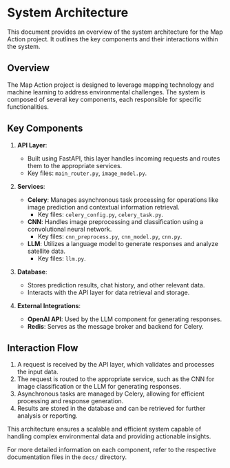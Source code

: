 # System Architecture

This document provides an overview of the system architecture for the Map Action project. It outlines the key components and their interactions within the system.

## Overview

The Map Action project is designed to leverage mapping technology and machine learning to address environmental challenges. The system is composed of several key components, each responsible for specific functionalities.

## Key Components

1. **API Layer**:

    - Built using FastAPI, this layer handles incoming requests and routes them to the appropriate services.
    - Key files: `main_router.py`, `image_model.py`.

2. **Services**:

    - **Celery**: Manages asynchronous task processing for operations like image prediction and contextual information retrieval.
        - Key files: `celery_config.py`, `celery_task.py`.
    - **CNN**: Handles image preprocessing and classification using a convolutional neural network.
        - Key files: `cnn_preprocess.py`, `cnn_model.py`, `cnn.py`.
    - **LLM**: Utilizes a language model to generate responses and analyze satellite data.
        - Key files: `llm.py`.

3. **Database**:

    - Stores prediction results, chat history, and other relevant data.
    - Interacts with the API layer for data retrieval and storage.

4. **External Integrations**:
    - **OpenAI API**: Used by the LLM component for generating responses.
    - **Redis**: Serves as the message broker and backend for Celery.

## Interaction Flow

1. A request is received by the API layer, which validates and processes the input data.
2. The request is routed to the appropriate service, such as the CNN for image classification or the LLM for generating responses.
3. Asynchronous tasks are managed by Celery, allowing for efficient processing and response generation.
4. Results are stored in the database and can be retrieved for further analysis or reporting.

This architecture ensures a scalable and efficient system capable of handling complex environmental data and providing actionable insights.

For more detailed information on each component, refer to the respective documentation files in the `docs/` directory.
